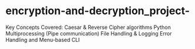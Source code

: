 # encryption-and-decryption_project-
Key Concepts Covered:
Caesar & Reverse Cipher algorithms
Python Multiprocessing (Pipe communication)
File Handling & Logging
Error Handling and Menu-based CLI
